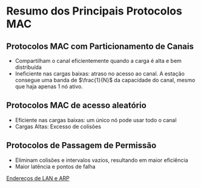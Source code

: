 # Resumo dos Principais Protocolos MAC

## Protocolos MAC com Particionamento de Canais
- Compartilham o canal eficientemente quando a carga é alta e bem distribuída
- Ineficiente nas cargas baixas: atraso no acesso ao canal. A estação consegue uma banda de $\frac{1}{N}$ da capacidade do canal, mesmo que haja apenas 1 nó ativo.

## Protocolos MAC de acesso aleatório

- Eficiente nas cargas baixas: um único nó pode usar todo o canal
- Cargas Altas: Excesso de colisões

## Protocolos de Passagem de Permissão
- Eliminam colisões e intervalos vazios, resultando em maior eficiência
- Maior latência e pontos de falha

[Endereços de LAN e ARP](Endere%C3%A7os%20de%20LAN%20e%20ARP.md)